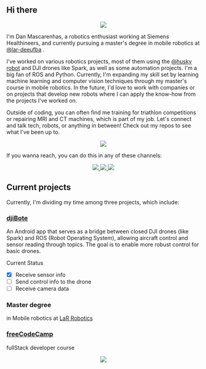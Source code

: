 ## Hi there

<p align='center'>
    <img src='https://github-readme-stats-git-masterrstaa-rickstaa.vercel.app/api?username=ielson&theme=tokyonight' />
</p>

I'm Dan Mascarenhas, a robotics enthusiast working at Siemens Healthineers, and currently pursuing a master's degree in mobile robotics at [@lar-deeufba](https://github.com/lar-deeufba) . 

I've worked on various robotics projects, most of them using the [@husky robot](https://github.com/husky) and DJI drones like Spark, as well as some automation projects. I'm a big fan of ROS and Python. 
Currently, I'm expanding my skill set by learning machine learning and computer vision techniques through my master's course in mobile robotics. In the future, I'd love to work with companies or on projects that develop new robots where I can apply the know-how from the projects I've worked on.

Outside of coding, you can often find me training for triathlon competitions or repairing MRI and CT machines, which is part of my job.
Let's connect and talk tech, robots, or anything in between! 
Check out my repos to see what I've been up to.


<p align='center'>
    <img src=https://github-readme-stats.vercel.app/api/top-langs/?username=ielson&layout=compact&theme=tokyonight />
</p>

If you wanna reach, you can do this in any of these channels:
<p align='center'>
    <a href="https://www.linkedin.com/in/dmascarenhas/">
        <img src="https://img.shields.io/badge/linkedin-%230077B5.svg?&style=for-the-badge&logo=linkedin&logoColor=white" />
    </a>
    <a href="mailto:danmascandrade@gmail.com">
        <img src="https://img.shields.io/badge/Gmail-D14836?style=for-the-badge&logo=gmail&logoColor=white" />        
    </a>
    <a href="https://twitter.com/ielsonz">
        <img src="https://img.shields.io/badge/Twitter-1DA1F2?style=for-the-badge&logo=twitter&logoColor=white" />        
    </a>
</p>

## Current projects

Currently, I'm dividing my time among three projects, which include:

### [djiBote](https://github.com/ielson/djibote) 
An Android app that serves as a bridge between closed DJI drones (like Spark) and ROS (Robot Operating System), allowing aircraft control and sensor reading through topics. The goal is to enable more robust control for basic drones.

Current Status

- [x] Receive sensor info
- [ ] Send control info to the drone
- [ ] Receive camera data

### Master degree 
in Mobile robotics at [LaR Robotics](https://github.com/lar-deeufba)

### [freeCodeCamp](https://github.com/ielson/FCCWebDesign)
fullStack developer course

<p align='center' >
    <img src="https://github-profile-summary-cards.vercel.app/api/cards/profile-details?username=ielson&theme=tokyonight" />
</p>



<!--
**ielson/ielson** is a ✨ _special_ ✨ repository because its `README.md` (this file) appears on your GitHub profile.

Here are some ideas to get you started:

- 🔭 I’m currently working on ...
- 🌱 I’m currently learning ...
- 👯 I’m looking to collaborate on ...
- 🤔 I’m looking for help with ...
- 💬 Ask me about ...
- 📫 How to reach me: ...
- 😄 Pronouns: ...
- ⚡ Fun fact: ...
-->
